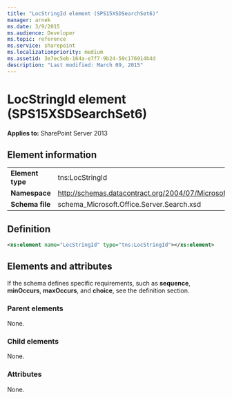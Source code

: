 ```yaml
---
title: "LocStringId element (SPS15XSDSearchSet6)"
manager: arnek
ms.date: 3/9/2015
ms.audience: Developer
ms.topic: reference
ms.service: sharepoint
ms.localizationpriority: medium
ms.assetid: 3e7ec5eb-164a-e7f7-9b24-59c176914b4d
description: "Last modified: March 09, 2015"
---
```


# LocStringId element (SPS15XSDSearchSet6)

**Applies to:** SharePoint Server 2013
  
## Element information

|||
|:-----|:-----|
|**Element type** <br/> |tns:LocStringId  <br/> |
|**Namespace** <br/> |http://schemas.datacontract.org/2004/07/Microsoft.Office.Server.Search  <br/> |
|**Schema file** <br/> |schema_Microsoft.Office.Server.Search.xsd  <br/> |
   
## Definition

```XML
<xs:element name="LocStringId" type="tns:LocStringId"></xs:element>

```

## Elements and attributes

If the schema defines specific requirements, such as **sequence**, **minOccurs**, **maxOccurs**, and **choice**, see the definition section. 
  
### Parent elements

None.
  
### Child elements

None.
  
### Attributes

None.
  

